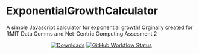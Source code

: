 # ExponentialGrowthCalculator
A simple Javascript calculator  for exponential growth! Orginally created for RMIT Data Comms and Net-Centric Computing Assesment 2
<p align="center">
    <a href="https://www.chartjs.org/docs/latest/getting-started/installation.html"><img src="https://img.shields.io/github/release/chartjs/Chart.js.svg?style=flat-square&maxAge=600" alt="Downloads"></a>
    <a href="https://github.com/chartjs/Chart.js/actions?query=workflow%3ACI+branch%3Amaster"><img alt="GitHub Workflow Status" src="https://img.shields.io/github/license/jackharrispeninsulainteractive/ExponentialGrowthCalculator"></a>
</p>
